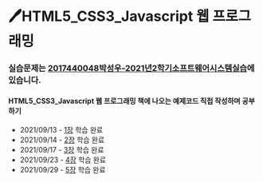 # 🖊HTML5_CSS3_Javascript 웹 프로그래밍 

### 실습문제는 [2017440048박성우-2021년2학기소프트웨어시스템실습](https://github.com/seong-wooo/seong-wooo.github.io)에 있습니다.

#### HTML5_CSS3_Javascript 웹 프로그래밍 책에 나오는 예제코드 직접 작성하며 공부하기
- 2021/09/13 - [1장](https://github.com/seong-wooo/HTML5_CSS3_Javascript/tree/main/1%EC%9E%A5) 학습 완료
- 2021/09/14 - [2장](https://github.com/seong-wooo/HTML5_CSS3_Javascript/tree/main/2%EC%9E%A5) 학습 완료
- 2021/09/17 - [3장](https://github.com/seong-wooo/HTML5_CSS3_Javascript/tree/main/3%EC%9E%A5) 학습 완료
- 2021/09/23 - [4장](https://github.com/seong-wooo/HTML5_CSS3_Javascript/tree/main/4%EC%9E%A5) 학습 완료
- 2021/09/29 - [5장](https://github.com/seong-wooo/HTML5_CSS3_Javascript/tree/main/5%EC%9E%A5) 학습 완료